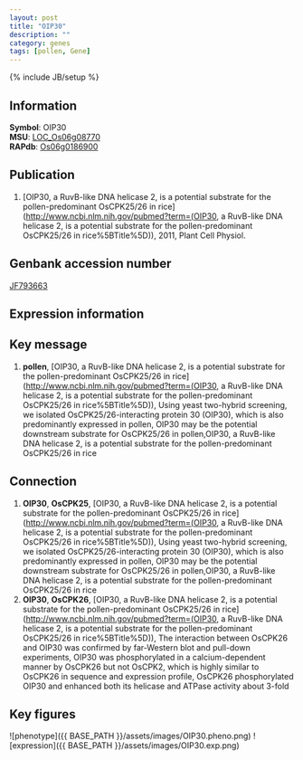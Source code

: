 ```yaml
---
layout: post
title: "OIP30"
description: ""
category: genes
tags: [pollen, Gene]
---
```

{% include JB/setup %}

## Information
__Symbol__: OIP30  
__MSU__: [LOC_Os06g08770](http://rice.plantbiology.msu.edu/cgi-bin/ORF_infopage.cgi?orf=LOC_Os06g08770)  
__RAPdb__: [Os06g0186900](http://rapdb.dna.affrc.go.jp/viewer/gbrowse_details/irgsp1?name=Os06g0186900)  

## Publication
1. [OIP30, a RuvB-like DNA helicase 2, is a potential substrate for the pollen-predominant OsCPK25/26 in rice](http://www.ncbi.nlm.nih.gov/pubmed?term=(OIP30, a RuvB-like DNA helicase 2, is a potential substrate for the pollen-predominant OsCPK25/26 in rice%5BTitle%5D)), 2011, Plant Cell Physiol.

## Genbank accession number
[JF793663](http://www.ncbi.nlm.nih.gov/nuccore/JF793663)

## Expression information

## Key message
1. __pollen__, [OIP30, a RuvB-like DNA helicase 2, is a potential substrate for the pollen-predominant OsCPK25/26 in rice](http://www.ncbi.nlm.nih.gov/pubmed?term=(OIP30, a RuvB-like DNA helicase 2, is a potential substrate for the pollen-predominant OsCPK25/26 in rice%5BTitle%5D)),  Using yeast two-hybrid screening, we isolated OsCPK25/26-interacting protein 30 (OIP30), which is also predominantly expressed in pollen, OIP30 may be the potential downstream substrate for OsCPK25/26 in pollen,OIP30, a RuvB-like DNA helicase 2, is a potential substrate for the pollen-predominant OsCPK25/26 in rice

## Connection
1. __OIP30__, __OsCPK25__, [OIP30, a RuvB-like DNA helicase 2, is a potential substrate for the pollen-predominant OsCPK25/26 in rice](http://www.ncbi.nlm.nih.gov/pubmed?term=(OIP30, a RuvB-like DNA helicase 2, is a potential substrate for the pollen-predominant OsCPK25/26 in rice%5BTitle%5D)),  Using yeast two-hybrid screening, we isolated OsCPK25/26-interacting protein 30 (OIP30), which is also predominantly expressed in pollen, OIP30 may be the potential downstream substrate for OsCPK25/26 in pollen,OIP30, a RuvB-like DNA helicase 2, is a potential substrate for the pollen-predominant OsCPK25/26 in rice
2. __OIP30__, __OsCPK26__, [OIP30, a RuvB-like DNA helicase 2, is a potential substrate for the pollen-predominant OsCPK25/26 in rice](http://www.ncbi.nlm.nih.gov/pubmed?term=(OIP30, a RuvB-like DNA helicase 2, is a potential substrate for the pollen-predominant OsCPK25/26 in rice%5BTitle%5D)),  The interaction between OsCPK26 and OIP30 was confirmed by far-Western blot and pull-down experiments, OIP30 was phosphorylated in a calcium-dependent manner by OsCPK26 but not OsCPK2, which is highly similar to OsCPK26 in sequence and expression profile, OsCPK26 phosphorylated OIP30 and enhanced both its helicase and ATPase activity about 3-fold

## Key figures
![phenotype]({{ BASE_PATH }}/assets/images/OIP30.pheno.png)
![expression]({{ BASE_PATH }}/assets/images/OIP30.exp.png)


